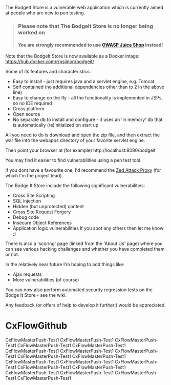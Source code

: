 The BodgeIt Store is a vulnerable web application which is currently aimed at people who are new to pen testing.

> ### Please note that The BodgeIt Store is no longer being worked on
> #### You are strongly recommended to use [OWASP Juice Shop](https://www.owasp.org/index.php/OWASP_Juice_Shop_Project) instead!

Note that the BodgeIt Store is now available as a Docker image: https://hub.docker.com/r/psiinon/bodgeit/ 

Some of its features and characteristics:
* Easy to install - just requires java and a servlet engine, e.g. Tomcat
* Self contained (no additional dependencies other than to 2 in the above line)
* Easy to change on the fly - all the functionality is implemented in JSPs, so no IDE required
* Cross platform
* Open source
* No separate db to install and configure - it uses an 'in memory' db that is automatically (re)initialized on start up

All you need to do is download and open the zip file, and then extract the war file into the webapps directory of your favorite servlet engine.

Then point your browser at (for example) http://localhost:8080/bodgeit

You may find it easier to find vulnerabilities using a pen test tool.

If you dont have a favourite one, I'd recommend the [Zed Attack Proxy](https://www.owasp.org/index.php/ZAP) (for which I'm the project lead).

The Bodge It Store include the following significant vulnerabilities:
* Cross Site Scripting
* SQL injection
* Hidden (but unprotected) content
* Cross Site Request Forgery
* Debug code
* Insecure Object References
* Application logic vulnerabilities If you spot any others then let me know ;)

There is also a 'scoring' page (linked from the 'About Us' page) where you can see various hacking challenges and whether you have completed them or not.

In the relatively near future I'm hoping to add things like:
* Ajax requests
* More vulnerabilities (of course)

You can now also perform automated security regression tests on the Bodge It Store - see the wiki.

Any feedback (or offers of help to develop it further;) would be appreciated.
# CxFlowGithub
CxFlowMasterPush-Test1
CxFlowMasterPush-Test1
CxFlowMasterPush-Test1
CxFlowMasterPush-Test1
CxFlowMasterPush-Test1
CxFlowMasterPush-Test1
CxFlowMasterPush-Test1
CxFlowMasterPush-Test1
CxFlowMasterPush-Test1
CxFlowMasterPush-Test1
CxFlowMasterPush-Test1
CxFlowMasterPush-Test1
CxFlowMasterPush-Test1
CxFlowMasterPush-Test1
CxFlowMasterPush-Test1
CxFlowMasterPush-Test1
CxFlowMasterPush-Test1
CxFlowMasterPush-Test1
CxFlowMasterPush-Test1
